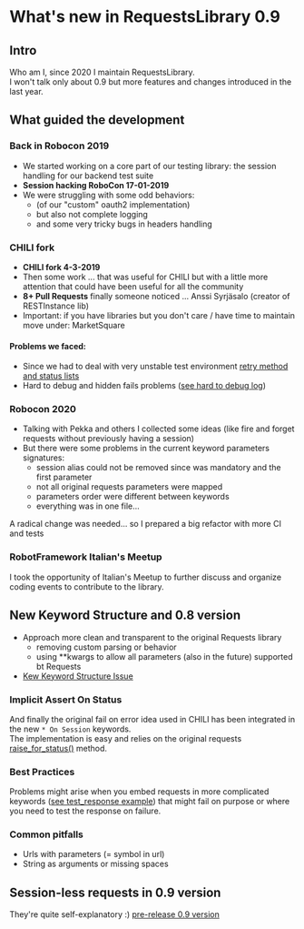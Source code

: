 # What's new in RequestsLibrary 0.9

## Intro

Who am I, since 2020 I maintain RequestsLibrary.  
I won't talk only about 0.9 but more features and changes introduced in the last year. 

## What guided the development

### Back in Robocon 2019

- We started working on a core part of our testing library:
  the session handling for our backend test suite
- **Session hacking RoboCon 17-01-2019**
- We were struggling with some odd behaviors:
    - (of our "custom" oauth2 implementation)
    - but also not complete logging
    - and some very tricky bugs in headers handling
  
### CHILI fork

- **CHILI fork 4-3-2019**
- Then some work ... that was useful for CHILI
  but with a little more attention that could have been useful for all the community  
- **8+ Pull Requests** finally someone noticed ... Anssi Syrjäsalo (creator of RESTInstance lib)
- Important: if you have libraries but you don't care / have time to maintain move under: MarketSquare

#### Problems we faced:  
- Since we had to deal with very unstable test environment [retry method and status lists](https://robotframework-requests.netlify.app/doc/requestslibrary#Create%20Session)
- Hard to debug and hidden fails problems ([see hard to debug log](../failonstatus/hard_to_debug_log_example.html))

### Robocon 2020 

- Talking with Pekka and others I collected some ideas (like fire and forget requests 
  without previously having a session)
- But there were some problems in the current keyword parameters signatures:
  - session alias could not be removed since was mandatory and the first parameter
  - not all original requests parameters were mapped 
  - parameters order were different between keywords
  - everything was in one file...

A radical change was needed... so I prepared a big refactor with more CI and tests 

### RobotFramework Italian's Meetup

I took the opportunity of Italian's Meetup to further discuss 
and organize coding events to contribute to the library.

## New Keyword Structure and 0.8 version

- Approach more clean and transparent to the original Requests library
  - removing custom parsing or behavior
  - using \*\*kwargs to allow all parameters (also in the future) supported bt Requests
- [Kew Keyword Structure Issue](https://github.com/MarketSquare/robotframework-requests/issues/258)

### Implicit Assert On Status

And finally the original fail on error idea used in CHILI has been integrated in the new `* On Session` keywords.  
The implementation is easy and relies on the original requests [raise_for_status()](https://2.python-requests.org/en/master/_modules/requests/models/#Response.raise_for_status) method.

### Best Practices

Problems might arise when you embed requests in more complicated keywords ([see test_response example](../response/test_response.robot))
that might fail on purpose or where you need to test the response on failure. 

### Common pitfalls 

- Urls with parameters (= symbol in url)
- String as arguments or missing spaces

## Session-less requests in 0.9 version

They're quite self-explanatory :)
[pre-release 0.9 version](https://github.com/MarketSquare/robotframework-requests/blob/master/README.md)
